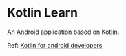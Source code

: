 # Kotlin Learn

An Android application based on Kotlin.

Ref:
[Kotlin for android developers](https://wangjiegulu.gitbooks.io/kotlin-for-android-developers-zh/content/)
